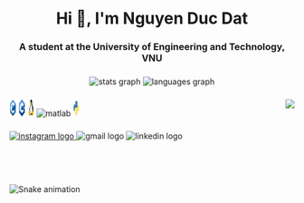 <h1 align="center">Hi 👋, I'm Nguyen Duc Dat</h1>
<h3 align="center">A student at the University of Engineering and Technology, VNU</h3>

###

<div align="center">
  <img src="https://github-readme-stats.vercel.app/api
    username=ngducdatrb&hide_title=false&hide_rank=false&show_icons=true&include_all_commits=true&count_private=true&disable_animations=false&theme=dracula&locale=en&hide_border=false" 
    height="150" alt="stats graph"  />
  <img src="https://github-readme-stats.vercel.app/api/top-langs?
    username=ngducdatrb&locale=en&hide_title=false&layout=compact&card_width=320&langs_count=5&theme=dracula&hide_border=false"
    height="150" alt="languages graph"  />
</div>

###

<img align="right" height="150" src="[https://i.imgflip.com/65efzo.gif](https://lh4.googleusercontent.com/proxy/fvf-3amxUMHtjL9LQbiadGdvwUjjEM4GlcwtUCSjCMQGhSyCorvh-5n15eapHPoIHyWtlDF1SXCwrFZrnYig)"  />

###

<div align="left">
  <img src="https://raw.githubusercontent.com/devicons/devicon/master/icons/c/c-original.svg" alt="c" width="12" height="30"/>
  <img src="https://raw.githubusercontent.com/devicons/devicon/master/icons/cplusplus/cplusplus-original.svg" alt="cplusplus" width="12" height="30"/>
  <img src="https://raw.githubusercontent.com/devicons/devicon/master/icons/linux/linux-original.svg" alt="linux" width="12" height="30"/>
  <img src="https://upload.wikimedia.org/wikipedia/commons/2/21/Matlab_Logo.png" alt="matlab" width="12" height="30"/>
  <img src="https://raw.githubusercontent.com/devicons/devicon/master/icons/python/python-original.svg" alt="python" width="12" height="30"/>
</div>

###

<div align="left">
  <a href="[https://www.instagram.com/yourprofile](https://www.instagram.com/duck_d4z/)" target="_blank">
    <img src="https://img.shields.io/static/v1?message=Instagram&logo=instagram&label=&color=E4405F&logoColor=white&labelColor=&style=for-the-badge" height="35" alt="instagram logo"  />
  </a>
  <img src="https://img.shields.io/static/v1?message=Gmail&logo=gmail&label=&color=D14836&logoColor=white&labelColor=&style=for-the-badge" height="35" alt="gmail logo"  />
  <img src="https://img.shields.io/static/v1?message=LinkedIn&logo=linkedin&label=&color=0077B5&logoColor=white&labelColor=&style=for-the-badge" height="35" alt="linkedin logo"  />
</div>

###

<br clear="both">

<img src="https://raw.githubusercontent.com/maurodesouza/maurodesouza/output/snake.svg" alt="Snake animation" />

###
